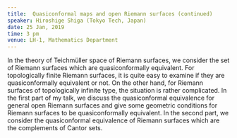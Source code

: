 ```yaml
---
title:  Quasiconformal maps and open Riemann surfaces (continued)
speaker: Hiroshige Shiga (Tokyo Tech, Japan)
date: 25 Jan, 2019
time: 3 pm
venue: LH-1, Mathematics Department
---
```


In the theory of Teichmüller space of Riemann surfaces, we consider the set of Riemann surfaces which are quasiconformally equivalent. For topologically finite Riemann surfaces, it is quite easy to examine if they are quasiconformally equivalent or not. On the other hand, for Riemann surfaces of topologically infinite type, the situation is rather complicated.  In the first part of my talk, we discuss the quasiconformal equivalence for general open Riemann surfaces and give some geometric conditions for Riemann surfaces to be quasiconformally equivalent. In the second part, we consider the quasiconformal equivalence of Riemann surfaces which are the complements of Cantor sets.

